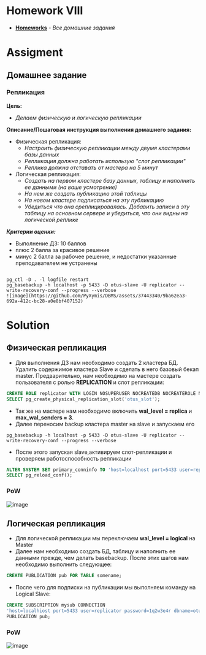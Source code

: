# Homework VIII
* **[Homeworks](/README.md)** - *Все домашние задания*
# Assigment
## Домашнее задание
### Репликация

**Цель:**<br>
* *Делаем физическую и логическую репликации*

**Описание/Пошаговая инструкция выполнения домашнего задания:**
* Физическая репликация:
  * *Настроить физическую репликации между двумя кластерами базы данных*
  * *Репликация должна работать использую "слот репликации"*
  * *Реплика должна отставать от мастера на 5 минут*
* Логическая репликация: 
  * *Создать на первом кластере базу данных, таблицу и наполнить ее данными (на ваше усмотрение)*
  * *На нем же создать публикацию этой таблицы*
  * *На новом кластере подписаться на эту публикацию*
  * *Убедиться что она среплицировалась. Добавить записи в эту таблицу на основном сервере и убедиться, что они видны на логической реплике*

***Критерии оценки:***
* Выполнение ДЗ: 10 баллов
* плюс 2 балла за красивое решение
* минус 2 балла за рабочее решение, и недостатки указанные преподавателем не устранены

[//]: # (# Assessment)
[//]: # (![image]&#40;https://user-images.githubusercontent.com/37443340/227890091-022abddf-40b5-4b30-9026-981c53cc046d.png&#41;)
```

pg_ctl -D . -l logfile restart
pg_basebackup -h localhost -p 5433 -D otus-slave -U replicator --write-recovery-conf --progress --verbose
![image](https://github.com/PyXymis/DBMS/assets/37443340/9ba62ea3-692a-412c-bc28-a0e8bf407152)
```

# Solution
## Физическая репликация
- Для выполнения ДЗ нам необходимо создать 2 кластера БД. Удалить содержимое кластера Slave и сделать в него базовый бекап master. 
Предварительно, нам необходимо на мастере создать пользователя с ролью **REPLICATION** и слот репликации: 
```sql
CREATE ROLE replicator WITH LOGIN NOSUPERUSER NOCREATEDB NOCREATEROLE NOINHERIT REPLICATION CONNECTION LIMIT -1 PASSWORD 'Qwerty123';
SELECT pg_create_physical_replication_slot('otus_slot');
```
- Так же на мастере нам необходимо включить **wal_level = replica** и **max_wal_senders = 3**.
- Далее переносим backup кластера master на slave и запускаем его 
```shell
pg_basebackup -h localhost -p 5433 -D otus-slave -U replicator --write-recovery-conf --progress --verbose
```
- После этого запуская slave,активируем слот-репликации и проверяем работоспособность репликации
```sql
ALTER SYSTEM SET primary_conninfo TO 'host=localhost port=5433 user=replicator password=1q2w3e4r';
SELECT pg_reload_conf();
```
### PoW
![image](https://github.com/PyXymis/DBMS/assets/37443340/9ba62ea3-692a-412c-bc28-a0e8bf407152)

## Логическая репликация
- Для логической репликации мы переключаем **wal_level = logical** на Master
- Далее нам необходимо создать БД, таблицу и наполнить ее данными прежде, чем делать basebackup. После этих шагов нам необходимо выполнить следующее:
```sql
CREATE PUBLICATION pub FOR TABLE somename;
```
- После чего для подписки на публикации мы выполняем команду на Logical Slave:
```sql
CREATE SUBSCRIPTION mysub CONNECTION 
'host=localhiost port=5433 user=replicator password=1q2w3e4r dbname=otus'
PUBLICATION pub;
```
### PoW
![image](https://github.com/PyXymis/DBMS/assets/37443340/64aec173-a5a8-447d-89d0-a7891b7b7130)